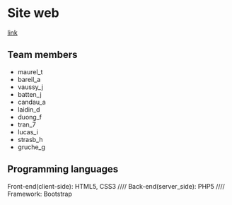 # Site web

[link](http://humaneweb.16mb.com/NuitDeLInfo/)

## Team members

* maurel_t
* bareil_a
* vaussy_j
* batten_j
* candau_a
* laidin_d
* duong_f
* tran_7
* lucas_i
* strasb_h
* gruche_g

## Programming languages

Front-end(client-side): HTML5, CSS3 ////
Back-end(server_side): PHP5 ////
Framework: Bootstrap